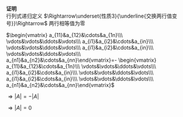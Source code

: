 **证明**  
行列式递归定义 $\Rightarrow\underset{性质3}{\underline{交换两行值变号}}\Rightarrow$ 两行相等值为零  
  
 $\begin{vmatrix}  
a_{11}&a_{12}&\cdots&a_{1n}\\\   
\vdots&\vdots&\ddots&\vdots\\\   
a_{i1}&a_{i2}&\cdots&a_{in}\\\   
\vdots&\vdots&\ddots&\vdots\\\   
a_{i1}&a_{i2}&\cdots&a_{in}\\\   
\vdots&\vdots&\ddots&\vdots\\\   
a_{n1}&a_{n2}&\cdots&a_{nn}\end{vmatrix}=-  
\begin{vmatrix}  
a_{11}&a_{12}&\cdots&a_{1n}\\\   
\vdots&\vdots&\ddots&\vdots\\\   
a_{i1}&a_{i2}&\cdots&a_{in}\\\   
\vdots&\vdots&\ddots&\vdots\\\   
a_{i1}&a_{i2}&\cdots&a_{in}\\\   
\vdots&\vdots&\ddots&\vdots\\\   
a_{n1}&a_{n2}&\cdots&a_{nn}\end{vmatrix}$   
  
 $\Rightarrow |A|=-|A|$   
  
 $\Rightarrow |A|=0$   
